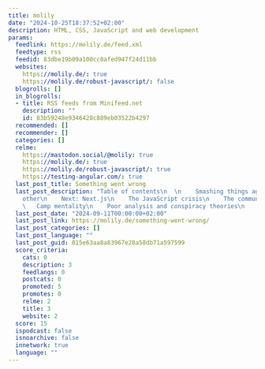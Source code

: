 ```yaml
---
title: molily
date: "2024-10-25T18:37:52+02:00"
description: HTML, CSS, JavaScript and web development
params:
  feedlink: https://molily.de/feed.xml
  feedtype: rss
  feedid: 83dbe19b09a100cc0afed947f24d11bb
  websites:
    https://molily.de/: true
    https://molily.de/robust-javascript/: false
  blogrolls: []
  in_blogrolls:
  - title: RSS feeds from Minifeed.net
    description: ""
    id: 83b59248e9346428c889eb03522b4297
  recommended: []
  recommender: []
  categories: []
  relme:
    https://mastodon.social/@molily: true
    https://molily.de/: true
    https://molily.de/robust-javascript/: true
    https://testing-angular.com/: true
  last_post_title: Something went wrong
  last_post_description: "Table of contents\n  \n    Smashing things against each
    other\n    Next: Next.js\n    The JavaScript crisis\n    The community crisis\n
    \   Camp mentality\n    Poor analysis and conspiracy theories\n    The"
  last_post_date: "2024-09-11T00:00:00+02:00"
  last_post_link: https://molily.de/something-went-wrong/
  last_post_categories: []
  last_post_language: ""
  last_post_guid: 015e63aa8a83967e28a58db71a597599
  score_criteria:
    cats: 0
    description: 3
    feedlangs: 0
    postcats: 0
    promoted: 5
    promotes: 0
    relme: 2
    title: 3
    website: 2
  score: 15
  ispodcast: false
  isnoarchive: false
  innetwork: true
  language: ""
---
```

